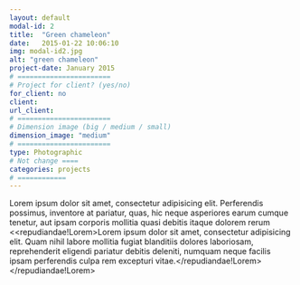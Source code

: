 ```yaml
---
layout: default
modal-id: 2
title:  "Green chameleon"
date:   2015-01-22 10:06:10
img: modal-id2.jpg
alt: "green chameleon"
project-date: January 2015
# =======================
# Project for client? (yes/no)
for_client: no
client:
url_client:
# =======================
# Dimension image (big / medium / small)
dimension_image: "medium"
# =======================
type: Photographic
# Not change ====
categories: projects
# ============
---
```


Lorem ipsum dolor sit amet, consectetur adipisicing elit. Perferendis possimus, inventore at pariatur, quas, hic neque asperiores earum cumque tenetur, aut ipsam corporis mollitia quasi debitis itaque dolorem rerum <<repudiandae!Lorem>Lorem ipsum dolor sit amet, consectetur adipisicing elit. Quam nihil labore mollitia fugiat blanditiis dolores laboriosam, reprehenderit eligendi pariatur debitis deleniti, numquam neque facilis ipsam perferendis culpa rem excepturi vitae.</repudiandae!Lorem></repudiandae!Lorem>